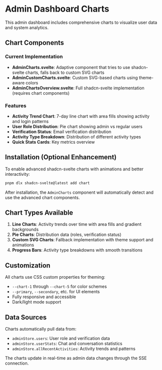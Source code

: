 # Admin Dashboard Charts

This admin dashboard includes comprehensive charts to visualize user data and system analytics.

## Chart Components

### Current Implementation
- **AdminCharts.svelte**: Adaptive component that tries to use shadcn-svelte charts, falls back to custom SVG charts
- **AdminCustomCharts.svelte**: Custom SVG-based charts using theme-aware colors
- **AdminChartsOverview.svelte**: Full shadcn-svelte implementation (requires chart components)

### Features
- **Activity Trend Chart**: 7-day line chart with area fills showing activity and login patterns
- **User Role Distribution**: Pie chart showing admin vs regular users
- **Verification Status**: Email verification distribution
- **Activity Type Breakdown**: Distribution of different activity types
- **Quick Stats Cards**: Key metrics overview

## Installation (Optional Enhancement)

To enable advanced shadcn-svelte charts with animations and better interactivity:

```bash
pnpm dlx shadcn-svelte@latest add chart
```

After installation, the `AdminCharts` component will automatically detect and use the advanced chart components.

## Chart Types Available

1. **Line Charts**: Activity trends over time with area fills and gradient backgrounds
2. **Pie Charts**: Distribution data (roles, verification status)
3. **Custom SVG Charts**: Fallback implementation with theme support and animations
4. **Progress Bars**: Activity type breakdowns with smooth transitions

## Customization

All charts use CSS custom properties for theming:
- `--chart-1` through `--chart-5` for color schemes
- `--primary`, `--secondary`, etc. for UI elements
- Fully responsive and accessible
- Dark/light mode support

## Data Sources

Charts automatically pull data from:
- `adminStore.users`: User role and verification data
- `adminStore.userStats`: Chat and conversation statistics  
- `adminStore.allRecentActivities`: Activity trends and patterns

The charts update in real-time as admin data changes through the SSE connection.
